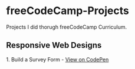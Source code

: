 # freeCodeCamp-Projects
Projects I did thorugh freeCodeCamp Curriculum.

<h2>Responsive Web Designs</h2>
<p>1. Build a Survey Form - <a href="https://codepen.io/jennietjia/pen/zYjwdKv" target="_blank">View on CodePen</a></p>
